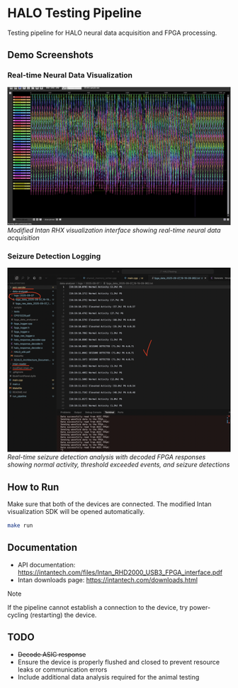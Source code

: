 # HALO Testing Pipeline

Testing pipeline for HALO neural data acquisition and FPGA processing.

## Demo Screenshots

### Real-time Neural Data Visualization
![Intan RHX GUI](demo/GUI.png)
*Modified Intan RHX visualization interface showing real-time neural data acquisition*

### Seizure Detection Logging
![Seizure Detection Logs](demo/logging.png)
*Real-time seizure detection analysis with decoded FPGA responses showing normal activity, threshold exceeded events, and seizure detections*

## How to Run

Make sure that both of the devices are connected. The modified Intan visualization SDK will be opened automatically.

```bash
make run
```

## Documentation

- API documentation: https://intantech.com/files/Intan_RHD2000_USB3_FPGA_interface.pdf
- Intan downloads page: https://intantech.com/downloads.html

> [!NOTE] 
> If the pipeline cannot establish a connection to the device, try power-cycling (restarting) the device.

## TODO

- ~~Decode ASIC response~~
- Ensure the device is properly flushed and closed to prevent resource leaks or communication errors
- Include additional data analysis required for the animal testing
